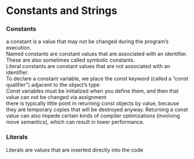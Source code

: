 # Constants and Strings

### Constants

a constant is a value that may not be changed during the program’s execution.  
Named constants are constant values that are associated with an identifier. These are also sometimes called symbolic constants.  
Literal constants are constant values that are not associated with an identifier.  
To declare a constant variable, we place the const keyword (called a “const qualifier”) adjacent to the object’s type  
Const variables must be initialized when you define them, and then that value can not be changed via assignment  
there is typically little point in returning const objects by value, because they are temporary copies that will be destroyed anyway. Returning a const value can also impede certain kinds of compiler optimizations (involving move semantics), which can result in lower performance.  

### Literals

Literals are values that are inserted directly into the code  

